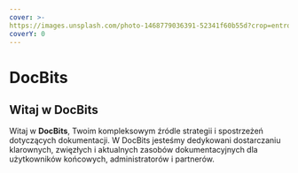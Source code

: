 ```yaml
---
cover: >-
https://images.unsplash.com/photo-1468779036391-52341f60b55d?crop=entropy&cs=srgb&fm=jpg&ixid=M3wxOTcwMjR8MHwxfHNlYXJjaHw4fHxEb2N1bWVudHN8ZW58MHx8fHwxNzEwMzIxNTkyfDA&ixlib=rb-4.0.3&q=85
coverY: 0
---
```


# DocBits

## Witaj w DocBits

Witaj w **DocBits**, Twoim kompleksowym źródle strategii i spostrzeżeń dotyczących dokumentacji. W DocBits jesteśmy dedykowani dostarczaniu klarownych, zwięzłych i aktualnych zasobów dokumentacyjnych dla użytkowników końcowych, administratorów i partnerów.
